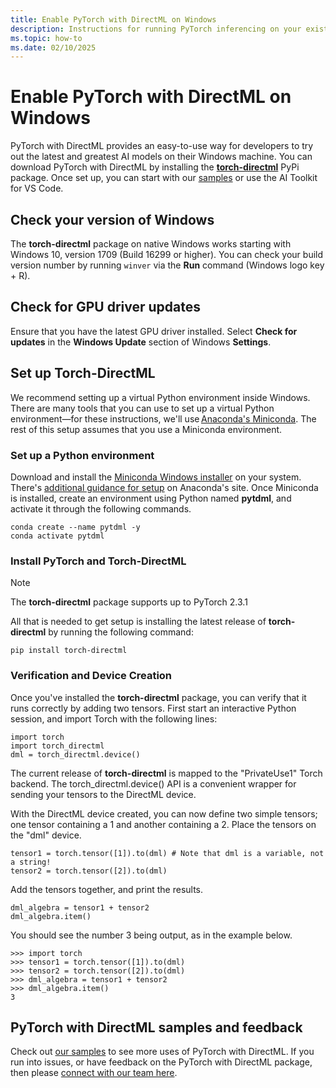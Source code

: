 ```yaml
---
title: Enable PyTorch with DirectML on Windows
description: Instructions for running PyTorch inferencing on your existing hardware with **PyTorch with DirectML**, using Windows.
ms.topic: how-to
ms.date: 02/10/2025
---
```


# Enable PyTorch with DirectML on Windows

PyTorch with DirectML provides an easy-to-use way for developers to try out the latest and greatest AI models on their Windows machine. You can download PyTorch with DirectML by installing the [**torch-directml**](https://pypi.org/project/torch-directml/) PyPi package. Once set up, you can start with our [samples](https://github.com/microsoft/DirectML/tree/master/PyTorch) or use the AI Toolkit for VS Code.

## Check your version of Windows

The **torch-directml** package on native Windows works starting with Windows 10, version 1709 (Build 16299 or higher). You can check your build version number by running `winver` via the **Run** command (Windows logo key + R).

## Check for GPU driver updates

Ensure that you have the latest GPU driver installed. Select **Check for updates** in the **Windows Update** section of Windows **Settings**.

## Set up Torch-DirectML 

We recommend setting up a virtual Python environment inside Windows. There are many tools that you can use to set up a virtual Python environment&mdash;for these instructions, we'll use [Anaconda's Miniconda](https://docs.anaconda.com/free/miniconda/). The rest of this setup assumes that you use a Miniconda environment.

### Set up a Python environment 

Download and install the [Miniconda Windows installer](https://docs.anaconda.com/free/miniconda/#latest-miniconda-installer-links) on your system. There's [additional guidance for setup](https://docs.anaconda.com/free/miniconda/miniconda-install/) on Anaconda's site. Once Miniconda is installed, create an environment using Python named **pytdml**, and activate it through the following commands.

```
conda create --name pytdml -y
conda activate pytdml
```

### Install PyTorch and Torch-DirectML

> [!NOTE]
> The **torch-directml** package supports up to PyTorch 2.3.1

All that is needed to get setup is installing the latest release of **torch-directml** by running the following command:

```
pip install torch-directml
```

### Verification and Device Creation

Once you've installed the **torch-directml** package, you can verify that it runs correctly by adding two tensors. First start an interactive Python session, and import Torch with the following lines:

```
import torch
import torch_directml
dml = torch_directml.device()
```

The current release of **torch-directml** is mapped to the "PrivateUse1" Torch backend. The torch_directml.device() API is a convenient wrapper for sending your tensors to the DirectML device.

With the DirectML device created, you can now define two simple tensors; one tensor containing a 1 and another containing a 2. Place the tensors on the "dml" device.

```
tensor1 = torch.tensor([1]).to(dml) # Note that dml is a variable, not a string!
tensor2 = torch.tensor([2]).to(dml)
```

Add the tensors together, and print the results.

```
dml_algebra = tensor1 + tensor2
dml_algebra.item()
```

You should see the number 3 being output, as in the example below.

```
>>> import torch
>>> tensor1 = torch.tensor([1]).to(dml)
>>> tensor2 = torch.tensor([2]).to(dml)
>>> dml_algebra = tensor1 + tensor2
>>> dml_algebra.item()
3
```  

## PyTorch with DirectML samples and feedback 

Check out [our samples](https://github.com/microsoft/DirectML/tree/master/PyTorch) to see more uses of PyTorch with DirectML. If you run into issues, or have feedback on the PyTorch with DirectML package, then please [connect with our team here](https://github.com/microsoft/DirectML/issues).
